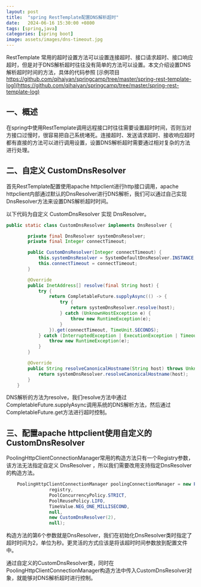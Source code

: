 ```yaml
---
layout: post
title:  "spring RestTemplate配置DNS解析超时"
date:   2024-06-16 15:30:00 +0800
tags: [spring,java]
categories: [spring boot]
image: assets/images/dns-timeout.jpg
---
```


RestTemplate 常用的超时设置方法可以设置连接超时、接口请求超时、接口响应超时，但是对于DNS解析超时往往没有简单的方法可以设置。本文介绍设置DNS解析超时时间的方法，具体的代码参照 [示例项目 https://github.com/qihaiyan/springcamp/tree/master/spring-rest-template-log](https://github.com/qihaiyan/springcamp/tree/master/spring-rest-template-log)

## 一、概述

在spring中使用RestTemplate调用远程接口时往往需要设置超时时间，否则当对方接口过慢时，很容易把自己系统堵死。连接超时、发送请求超时、接收响应超时都有直接的方法可以进行调用设置，设置DNS解析超时需要通过相对复杂的方法进行处理。

## 二、自定义 CustomDnsResolver

首先RestTemplate配置使用apache httpclient进行http接口调用，apache httpclient内部通过默认的DnsResolver进行DNS解析，我们可以通过自己实现DnsResolver方法来设置DNS解析超时时间。

以下代码为自定义 CustomDnsResolver 实现 DnsResolver。

``` java
public static class CustomDnsResolver implements DnsResolver {

        private final DnsResolver systemDnsResolver;
        private final Integer connectTimeout;

        public CustomDnsResolver(Integer connectTimeout) {
            this.systemDnsResolver = SystemDefaultDnsResolver.INSTANCE;
            this.connectTimeout = connectTimeout;
        }

        @Override
        public InetAddress[] resolve(final String host) {
            try {
                return CompletableFuture.supplyAsync(() -> {
                    try {
                        return systemDnsResolver.resolve(host);
                    } catch (UnknownHostException e) {
                        throw new RuntimeException(e);
                    }
                }).get(connectTimeout, TimeUnit.SECONDS);
            } catch (InterruptedException | ExecutionException | TimeoutException e) {
                throw new RuntimeException(e);
            }
        }

        @Override
        public String resolveCanonicalHostname(String host) throws UnknownHostException {
            return systemDnsResolver.resolveCanonicalHostname(host);
        }
    }
```

DNS解析的方法为resolve，我们resolve方法中通过CompletableFuture.supplyAsync调用系统的DNS解析方法，然后通过CompletableFuture.get方法进行超时控制。

## 三、配置apache httpclient使用自定义的CustomDnsResolver

PoolingHttpClientConnectionManager常用的构造方法只有一个Registry参数，该方法无法指定自定义 DnsResolver ，所以我们需要改用支持指定DnsResolver的构造方法。

```java
    PoolingHttpClientConnectionManager poolingConnectionManager = new PoolingHttpClientConnectionManager(
                registry,
                PoolConcurrencyPolicy.STRICT,
                PoolReusePolicy.LIFO,
                TimeValue.NEG_ONE_MILLISECOND,
                null,
                new CustomDnsResolver(2),
                null);
```

构造方法的第6个参数就是DnsResolver，我们在初始化DnsResolver类时指定了超时时间为2，单位为秒。更灵活的方式应该是将该超时时间参数放到配置文件中。

通过自定义的CustomDnsResolver类，同时在PoolingHttpClientConnectionManager构造方法中传入CustomDnsResolver对象，就能够对DNS解析超时进行控制。